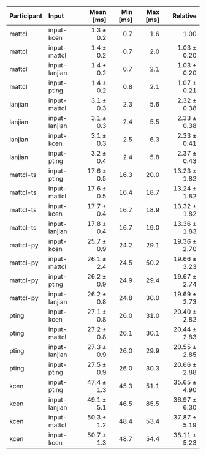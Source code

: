 | Participant | Input | Mean [ms] | Min [ms] | Max [ms] | Relative |
|:---|:---|---:|---:|---:|---:|
| mattcl | input-kcen | 1.3 ± 0.2 | 0.7 | 1.6 | 1.00 |
| mattcl | input-mattcl | 1.4 ± 0.2 | 0.7 | 2.0 | 1.03 ± 0.20 |
| mattcl | input-lanjian | 1.4 ± 0.2 | 0.7 | 2.1 | 1.03 ± 0.20 |
| mattcl | input-pting | 1.4 ± 0.2 | 0.8 | 2.1 | 1.07 ± 0.21 |
| lanjian | input-mattcl | 3.1 ± 0.3 | 2.3 | 5.6 | 2.32 ± 0.38 |
| lanjian | input-lanjian | 3.1 ± 0.3 | 2.4 | 5.5 | 2.33 ± 0.38 |
| lanjian | input-kcen | 3.1 ± 0.3 | 2.5 | 6.3 | 2.33 ± 0.41 |
| lanjian | input-pting | 3.2 ± 0.4 | 2.4 | 5.8 | 2.37 ± 0.43 |
| mattcl-ts | input-pting | 17.6 ± 0.5 | 16.3 | 20.0 | 13.23 ± 1.82 |
| mattcl-ts | input-mattcl | 17.6 ± 0.5 | 16.4 | 18.7 | 13.24 ± 1.82 |
| mattcl-ts | input-kcen | 17.7 ± 0.4 | 16.7 | 18.9 | 13.32 ± 1.82 |
| mattcl-ts | input-lanjian | 17.8 ± 0.4 | 16.7 | 19.0 | 13.36 ± 1.83 |
| mattcl-py | input-kcen | 25.7 ± 0.9 | 24.2 | 29.1 | 19.36 ± 2.70 |
| mattcl-py | input-mattcl | 26.1 ± 2.4 | 24.5 | 50.2 | 19.66 ± 3.23 |
| mattcl-py | input-pting | 26.2 ± 0.9 | 24.9 | 29.4 | 19.67 ± 2.74 |
| mattcl-py | input-lanjian | 26.2 ± 0.8 | 24.8 | 30.0 | 19.69 ± 2.73 |
| pting | input-kcen | 27.1 ± 0.8 | 26.0 | 31.0 | 20.40 ± 2.82 |
| pting | input-mattcl | 27.2 ± 0.8 | 26.1 | 30.1 | 20.44 ± 2.83 |
| pting | input-lanjian | 27.3 ± 0.9 | 26.0 | 29.9 | 20.55 ± 2.85 |
| pting | input-pting | 27.5 ± 0.9 | 26.0 | 30.3 | 20.66 ± 2.88 |
| kcen | input-pting | 47.4 ± 1.3 | 45.3 | 51.1 | 35.65 ± 4.90 |
| kcen | input-lanjian | 49.1 ± 5.1 | 46.5 | 85.5 | 36.97 ± 6.30 |
| kcen | input-mattcl | 50.3 ± 1.2 | 48.4 | 53.4 | 37.87 ± 5.19 |
| kcen | input-kcen | 50.7 ± 1.3 | 48.7 | 54.4 | 38.11 ± 5.23 |
